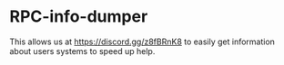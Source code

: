 # RPC-info-dumper
This allows us at https://discord.gg/z8fBRnK8 to easily get information about users systems to speed up help.
